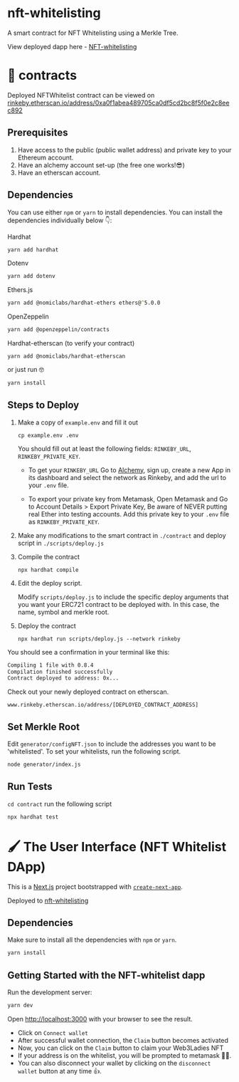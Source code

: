 # nft-whitelisting
A smart contract for NFT Whitelisting using a Merkle Tree.

View deployed dapp here - [NFT-whitelisting](https://nft-whitelisting-1.vercel.app/)

# 🧰 contracts
Deployed NFTWhitelist contract can be viewed on [rinkeby.etherscan.io/address/0xa0f1abea489705ca0df5cd2bc8f5f0e2c8eec892](https://rinkeby.etherscan.io/address/0xa0f1abea489705ca0df5cd2bc8f5f0e2c8eec892#code)

## Prerequisites
1. Have access to the public (public wallet address) and private key to your Ethereum account.
2. Have an alchemy account set-up (the free one works!😎)
3. Have an etherscan account.

## Dependencies
You can use either `npm` or  `yarn` to install dependencies. 
You can install the dependencies individually below 👇:

Hardhat
```zsh
yarn add hardhat
```

Dotenv
```zsh
yarn add dotenv
```

Ethers.js
```zsh
yarn add @nomiclabs/hardhat-ethers ethers@^5.0.0
```
OpenZeppelin
```zsh
yarn add @openzeppelin/contracts
```
Hardhat-etherscan (to verify your contract)
```
yarn add @nomiclabs/hardhat-etherscan
```

or just run 🤓

```zsh
yarn install
```

## Steps to Deploy
1. Make a copy of `example.env` and fill it out
    ```
    cp example.env .env
    ```
    You should fill out at least the following fields: `RINKEBY_URL`, `RINKEBY_PRIVATE_KEY`.

    - To get your `RINKEBY_URL`
        Go to [Alchemy](https://www.alchemyapi.io/), sign up, create a new App in its dashboard and select the network as Rinkeby, and add the url to your `.env` file.

    - To export your private key from Metamask, 
        Open Metamask and
        Go to Account Details > Export Private Key,
        Be aware of NEVER putting real Ether into testing accounts.
        Add this private key to your `.env` file as `RINKEBY_PRIVATE_KEY`.

2. Make any modifications to the smart contract in `./contract` and deploy script in `./scripts/deploy.js`

3. Compile the contract
    ```
    npx hardhat compile
    ```
4. Edit the deploy script.

    Modify `scripts/deploy.js` to include the specific deploy arguments that you want your ERC721 contract to be deployed with.
    In this case, the name, symbol and merkle root.
    
5. Deploy the contract
    ```
    npx hardhat run scripts/deploy.js --network rinkeby
    ```

You should see a confirmation in your terminal like this:
```zsh
Compiling 1 file with 0.8.4
Compilation finished successfully
Contract deployed to address: 0x...
```

Check out your newly deployed contract on etherscan.
```
www.rinkeby.etherscan.io/address/[DEPLOYED_CONTRACT_ADDRESS]
```

## Set Merkle Root
Edit `generator/configNFT.json` to include the addresses you want to be 'whitelisted'. To set your whitelists, run the following script.
```zsh
node generator/index.js
```

## Run Tests
`cd contract`
run the following script

```zsh
npx hardhat test
```


# 🖌️ The User Interface (NFT Whitelist DApp)
This is a [Next.js](https://nextjs.org/) project bootstrapped with [`create-next-app`](https://github.com/vercel/next.js/tree/canary/packages/create-next-app).

Deployed to [nft-whitelisting](https://nft-whitelisting-1.vercel.app/)

## Dependencies
Make sure to install all the dependencies with `npm` or `yarn`.
```zsh
yarn install
```

## Getting Started with the NFT-whitelist dapp
Run the development server:

```zsh
yarn dev
```

Open [http://localhost:3000](http://localhost:3000) with your browser to see the result.

- Click on `Connect wallet` 
- After successful wallet connection, the `Claim` button becomes activated
- Now, you can click on the `Claim` button to claim your Web3Ladies NFT
- If your address is on the whitelist, you will be prompted to metamask 🎉🎁.
- You can also disconnect your wallet by clicking on the `disconnect wallet` button at any time 👍.

